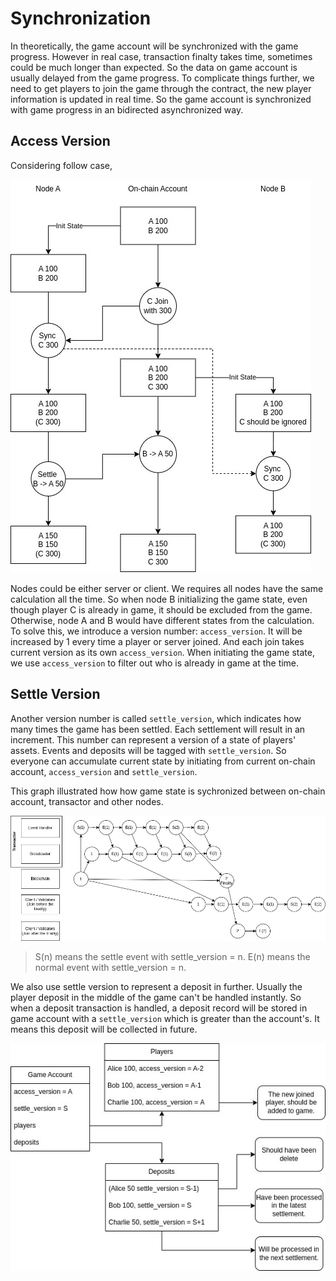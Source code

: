 
# Synchronization

In theoretically, the game account will be synchronized with the game
progress.  However in real case, transaction finalty takes time,
sometimes could be much longer than expected.  So the data on game
account is usually delayed from the game progress.  To complicate
things further, we need to get players to join the game through the
contract, the new player information is updated in real time.  So the
game account is synchronized with game progress in an bidirected
asynchronized way.

## Access Version

Considering follow case,

![Join and Settle](join-and-settle.jpg)

Nodes could be either server or client.  We requires all nodes have
the same calculation all the time.  So when node B initializing the
game state, even though player C is already in game, it should be
excluded from the game.  Otherwise, node A and B would have different
states from the calculation.  To solve this, we introduce a version
number: `access_version`. It will be increased by 1 every time a
player or server joined.  And each join takes current version as its
own `access_version`.  When initiating the game state, we use
`access_version` to filter out who is already in game at the time.

## Settle Version

Another version number is called `settle_version`, which indicates how
many times the game has been settled.  Each settlement will result in
an increment.  This number can represent a version of a state of
players' assets. Events and deposits will be tagged with
`settle_version`. So everyone can accumulate current state by
initiating from current on-chain account, `access_version` and
`settle_version`.

This graph illustrated how how game state is sychronized between
on-chain account, transactor and other nodes.

![Settle Version](settle-version.jpg)

> S(n) means the settle event with settle_version = n.
> E(n) means the normal event with settle_version = n.

We also use settle version to represent a deposit in further.  Usually the player deposit in the middle of the game can't be handled instantly.  So when a deposit transaction is handled, a deposit record will be stored in game account with a `settle_version` which is greater than the account's.  It means this deposit will be collected in future.

![Deposit](deposit.jpg)
